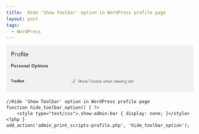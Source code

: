 ```yaml
---
title:  Hide 'Show Toolbar' option in WordPress profile page
layout: post
tags:
  - WordPress
---
```


![Hide show toolbar option in profile page](/images/2017/hide-show-toolbar-option-profile-page-wordpress.png)

	//Hide 'Show Toolbar' option in WordPress profile page
	function hide_toolbar_option() { ?>
		<style type="text/css">.show-admin-bar { display: none; }</style>
	<?php }
	add_action('admin_print_scripts-profile.php', 'hide_toolbar_option');
